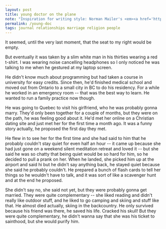 ```yaml
---
layout: post
title: young doctor on the plane
note: "Inspiration for writing style: Norman Mailer's <em><a href='https://okjuan.me/vbook/narrate-transparently'>transparent narration</a></em> in <em>The Executioner's Song</em>."
permalink: /young-doc
tags: journal relationships marriage religion people
---
```


It seemed, until the very last moment, that the seat to my right would be empty.
<!--more-->
But eventually it was taken by a slim white man in his thirties wearing a red t-shirt.
I was wearing noise cancelling headphones so I only noticed he was talking to me when he gestured at my laptop screen.

He didn't know much about programming but had taken a course in university for easy credits.
Since then, he'd finished medical school and moved out from Ontario to a small city in BC to do his residency.
For a while he worked in an emergency room -- that was the best way to learn.
He wanted to run a family practice now though.

He was going to Quebec to visit his girlfriend, who he was probably gonna marry.
They'd only been together for a couple of months, but they were on the path, he was feeling good about it.
He'd met her online on a Christian dating site and just met her for the first time a month ago.
It was a funny story actually, he proposed the first day they met.

He flew in to see her for the first time and she had said to him that he probably couldn't stay quiet for even half an hour -- it came up because she had just gone on a weekend silent meditation retreat and loved it -- but she said he was so chatty that being quiet would be so hard for him, so he decided to pull a prank on her.
When he landed, she picked him up at the airport and said hi but he didn't say anything back, he stayed quiet because she said he probably couldn't.
He prepared a bunch of flash cards to tell her things so he wouldn't have to talk, and it was sort of like a scavenger hunt and at the end he proposed.

She didn't say no, she said not yet, but they were probably gonna get married.
They were quite complementary -- she liked reading and didn't really like outdoor stuff, and he liked to go camping and skiing and stuff like that.
He almost died actually, skiing in the backcountry.
He only survived because his friend was there, he saved his life.
Cracked his skull!
But they were quite complementary, he didn't wanna say that she was his ticket to sainthood, but she would purify him.
